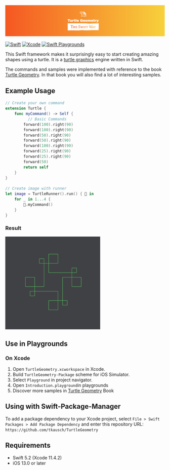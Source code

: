 <img src="https://github.com/tkausch/TurtleGeometry/blob/master/Docs/images/Logo.png" />

[![Swift](https://img.shields.io/badge/Swift-5.1-blue.svg)](https://swift.org)
[![Xcode](https://img.shields.io/badge/Xcode-11.1-blue.svg)]()
[![Swift Playgrounds](https://img.shields.io/badge/Swift_Playgrounds-available-blue.svg)](https://swift.org)

This Swift framework makes it surprisingly easy to start creating amazing shapes using a turtle. It is a  [turtle graphics](https://en.wikipedia.org/wiki/Turtle_graphics)  engine written in Swift.

The commands and samples were implemented with reference to the book [Turtle Geometry](https://direct.mit.edu/books/book/4663/Turtle-GeometryThe-Computer-as-a-Medium-for). In that book you will also  find a lot of interesting  samples.


## Example Usage

```swift
// Create your own command
extension Turtle {
    func myCommand() -> Self {
    	  // Basic Commands
        forward(100).right(90)
        forward(100).right(90)
        forward(50).right(90)
        forward(50).right(90)
        forward(100).right(90)
        forward(25).right(90)
        forward(25).right(90)
        forward(50)
        return self
    }
}

// Create image with runner
let image = TurtleRunner().run() { 🐢 in
    for _ in 1...4 {
        🐢.myCommand()
    }
}
```

### Result

<img src="https://github.com/tkausch/TurtleGeometry/blob/master/Docs/images/Sample.png" width="300" />


## Use in Playgrounds

### On Xcode

1. Open `TurtleGeometry.xcworkspace` in Xcode.
1. Build `TurtleGeometry-Package` scheme for iOS Simulator.
1. Select `Playground` in project navigator.
1. Open `Introduction.playground`in playgrounds
2. Discover more samples in [Turtle Geometry](https://direct.mit.edu/books/book/4663/Turtle-GeometryThe-Computer-as-a-Medium-for) Book


## Using with Swift-Package-Manager

To add a package dependency to your Xcode project, select ``File > Swift Packages > Add Package Dependency`` and enter this repository URL: `https://github.com/tkausch/TurtleGeometry` 

## Requirements

* Swift 5.2 (Xcode 11.4.2)
* iOS 13.0 or later



